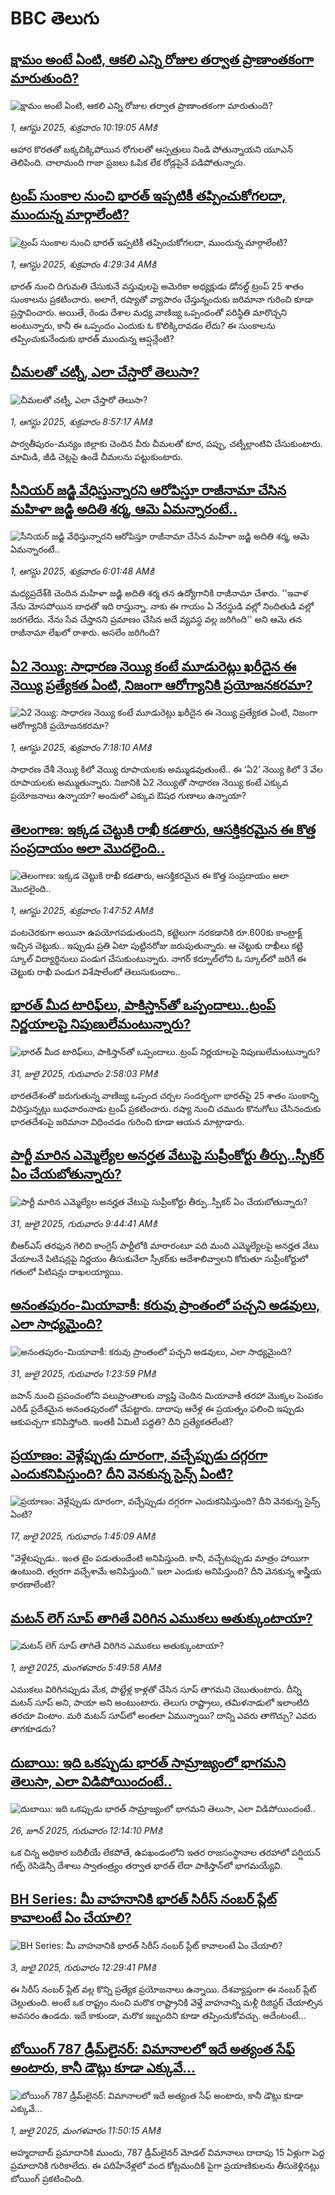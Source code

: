 # BBC తెలుగు## [క్షామం అంటే ఏంటి, ఆకలి ఎన్ని రోజుల తర్వాత ప్రాణాంతకంగా మారుతుంది?](https://www.bbc.com/telugu/articles/c4g6xr9kw5eo?at_medium=RSS&at_campaign=rss?at_campaign=githubrss)![క్షామం అంటే ఏంటి, ఆకలి ఎన్ని రోజుల తర్వాత ప్రాణాంతకంగా మారుతుంది?](https://ichef.bbci.co.uk/ace/ws/240/cpsprodpb/e485/live/93063fe0-6ebd-11f0-af20-030418be2ca5.jpg)_1, ఆగస్టు 2025, శుక్రవారం 10:19:05 AMకి_ఆహార కొరతతో బక్కచిక్కిపోయిన రోగులతో ఆస్పత్రులు నిండి పోతున్నాయని యూఎన్ తెలిపింది. చాలామంది గాజా ప్రజలు ఓపిక లేక రోడ్లపైనే పడిపోతున్నారు.## [ట్రంప్ సుంకాల నుంచి భారత్ ఇప్పటికీ తప్పించుకోగలదా, ముందున్న మార్గాలేంటి?](https://www.bbc.com/telugu/articles/c201exv7ydjo?at_medium=RSS&at_campaign=rss?at_campaign=githubrss)![ట్రంప్ సుంకాల నుంచి భారత్ ఇప్పటికీ తప్పించుకోగలదా, ముందున్న మార్గాలేంటి?](https://ichef.bbci.co.uk/ace/ws/240/cpsprodpb/dcf0/live/007e6700-6e23-11f0-91e6-fdb094521f8b.jpg)_1, ఆగస్టు 2025, శుక్రవారం 4:29:34 AMకి_భారత్ నుంచి దిగుమతి చేసుకునే వస్తువులపై అమెరికా అధ్యక్షుడు డోనల్డ్ ట్రంప్ 25 శాతం సుంకాలను ప్రకటించారు. అలాగే, రష్యాతో వ్యాపారం చేస్తున్నందుకు జరిమానా గురించి కూడా ప్రస్తావించారు. అయితే, రెండు దేశాల మధ్య వాణిజ్య ఒప్పందంతో పరిస్థితి మారొచ్చని అంటున్నారు, కానీ ఈ ఒప్పందం ఎందుకు ఓ కొలిక్కిరావడం లేదు? ఈ సుంకాలను తప్పించుకునేందుకు భారత్ ముందున్న ఆప్షన్లేంటి?## [చీమలతో చట్నీ, ఎలా చేస్తారో తెలుసా?](https://www.bbc.com/telugu/articles/cj9w0p8d3wmo?at_medium=RSS&at_campaign=rss?at_campaign=githubrss)![చీమలతో చట్నీ, ఎలా చేస్తారో తెలుసా?](https://ichef.bbci.co.uk/ace/ws/240/cpsprodpb/e1d2/live/4b8579e0-6eb5-11f0-8dbd-f3d32ebd3327.jpg)_1, ఆగస్టు 2025, శుక్రవారం 8:57:17 AMకి_పార్వతీపురం-మన్యం జిల్లాకు చెందిన వీరు చీమలతో కూర, పప్పు, చట్నీల్లాంటివి చేసుకుంటారు. మామిడి, జీడి చెట్లపై ఉండే చీమలను పట్టుకుంటారు.## [సీనియర్ జడ్జి వేధిస్తున్నారని ఆరోపిస్తూ రాజీనామా చేసిన మహిళా జడ్జి అదితి శర్మ, ఆమె ఏమన్నారంటే..](https://www.bbc.com/telugu/articles/c8jp93kewvzo?at_medium=RSS&at_campaign=rss?at_campaign=githubrss)![సీనియర్ జడ్జి వేధిస్తున్నారని ఆరోపిస్తూ రాజీనామా చేసిన మహిళా జడ్జి అదితి శర్మ, ఆమె ఏమన్నారంటే..](https://ichef.bbci.co.uk/ace/ws/240/cpsprodpb/5fe8/live/787cf940-6e84-11f0-8dbd-f3d32ebd3327.jpg)_1, ఆగస్టు 2025, శుక్రవారం 6:01:48 AMకి_మధ్యప్రదేశ్‌కి చెందిన మహిళా జడ్జి అదితి శర్మ తన ఉద్యోగానికి రాజీనామా చేశారు. ''ఇవాళ నేను మోసపోయిన బాధతో ఇది రాస్తున్నా. నాకు ఈ గాయం ఏ నేరస్థుడి వల్లో నిందితుడి వల్లో జరగలేదు. నేను సేవ చేస్తానని ప్రమాణం చేసిన అదే వ్యవస్థ వల్ల జరిగింది'' అని ఆమె తన రాజీనామా లేఖలో రాశారు. అసలేం జరిగింది?## [ఏ2 నెయ్యి: సాధారణ నెయ్యి కంటే మూడురెట్లు ఖరీదైన ఈ నెయ్యి ప్రత్యేకత ఏంటి, నిజంగా ఆరోగ్యానికి ప్రయోజనకరమా?](https://www.bbc.com/telugu/articles/cpwqw9k0xn7o?at_medium=RSS&at_campaign=rss?at_campaign=githubrss)![ఏ2 నెయ్యి: సాధారణ నెయ్యి కంటే మూడురెట్లు ఖరీదైన ఈ నెయ్యి ప్రత్యేకత ఏంటి, నిజంగా ఆరోగ్యానికి ప్రయోజనకరమా?](https://ichef.bbci.co.uk/ace/ws/240/cpsprodpb/1002/live/28e26c30-696b-11f0-8b64-831f4a2e9ec8.jpg)_1, ఆగస్టు 2025, శుక్రవారం 7:18:10 AMకి_సాధారణ దేశీ నెయ్యి కిలో వెయ్యి రూపాయలకు అమ్ముడవుతుంటే.. ఈ ‘ఏ2’ నెయ్యి కిలో 3 వేల రూపాయలకు అమ్ముతున్నారు. నిజానికి ఏ2 నెయ్యితో సాధారణ నెయ్యి కంటే ఎక్కువ ప్రయోజనాలు ఉన్నాయా? అందులో ఎక్కువ ఔషధ గుణాలు ఉన్నాయా?## [తెలంగాణ: ఇక్కడ చెట్టుకి రాఖీ కడతారు, ఆసక్తికరమైన ఈ కొత్త సంప్రదాయం అలా మొదలైంది..](https://www.bbc.com/telugu/articles/cyvn3413e35o?at_medium=RSS&at_campaign=rss?at_campaign=githubrss)![తెలంగాణ: ఇక్కడ చెట్టుకి రాఖీ కడతారు, ఆసక్తికరమైన ఈ కొత్త సంప్రదాయం అలా మొదలైంది..](https://ichef.bbci.co.uk/ace/ws/240/cpsprodpb/58e9/live/49142300-6e79-11f0-b3b2-fd705a690dc9.png)_1, ఆగస్టు 2025, శుక్రవారం 1:47:52 AMకి_వంటచెరకుగా అయినా ఉపయోగపడుతుందని, కట్టెలుగా నరకడానికి రూ.600కు కాంట్రాక్ట్ ఇచ్చిన చెట్టుకు.. ఇప్పుడు ప్రతి ఏటా పుట్టినరోజు జరుపుతున్నారు. ఆ చెట్టుకు రాఖీలు కట్టి స్కూల్ విద్యార్థినులు పండుగ చేసుకుంటున్నారు. నాగర్ కర్నూల్‌లోని ఓ స్కూల్‌లో జరిగే ఈ చెట్టుకు రాఖీ పండుగ విశేషాలేంటో తెలుసుకుందాం..## [భారత్‌ మీద టారిఫ్‌లు, పాకిస్తాన్‌తో ఒప్పందాలు..ట్రంప్ నిర్ణయాలపై నిపుణులేమంటున్నారు?](https://www.bbc.com/telugu/articles/cx23y1k09myo?at_medium=RSS&at_campaign=rss?at_campaign=githubrss)![భారత్‌ మీద టారిఫ్‌లు, పాకిస్తాన్‌తో ఒప్పందాలు..ట్రంప్ నిర్ణయాలపై నిపుణులేమంటున్నారు?](https://ichef.bbci.co.uk/ace/ws/240/cpsprodpb/3943/live/38e5afe0-6e19-11f0-a527-49a2f77f1dfe.jpg)_31, జులై 2025, గురువారం 2:58:03 PMకి_భారతదేశంతో జరుగుతున్న వాణిజ్య ఒప్పంద చర్చల సందర్భంగా భారత్‌పై 25 శాతం సుంకాన్ని విధిస్తున్నట్లు బుధవారంనాడు ట్రంప్ ప్రకటించారు. రష్యా నుంచి చమురు కొనుగోలు చేసినందుకు భారతదేశంపై జరిమానా విధించడం గురించి కూడా ఆయన మాట్లాడారు.## [పార్టీ మారిన ఎమ్మెల్యేల అనర్హత వేటుపై సుప్రీంకోర్టు తీర్పు..స్పీకర్ ఏం చేయబోతున్నారు?](https://www.bbc.com/telugu/articles/cewyxx7gqw4o?at_medium=RSS&at_campaign=rss?at_campaign=githubrss)![పార్టీ మారిన ఎమ్మెల్యేల అనర్హత వేటుపై సుప్రీంకోర్టు తీర్పు..స్పీకర్ ఏం చేయబోతున్నారు?](https://ichef.bbci.co.uk/ace/ws/240/cpsprodpb/23d8/live/5fdbf4e0-6dee-11f0-8dbd-f3d32ebd3327.png)_31, జులై 2025, గురువారం 9:44:41 AMకి_బీఆర్ఎస్ తరఫున గెలిచి కాంగ్రెస్ పార్టీలోకి మారారంటూ పది మంది ఎమ్మెల్యేలపై అనర్హత వేటు వేయాలనే పిటిషన్లపై నిర్ణయం తీసుకునేలా స్పీకర్‌కు ఆదేశాలివ్వాలని కోరుతూ సుప్రీంకోర్టులో గతంలో పిటిషన్లు దాఖలయ్యాయి.## [అనంతపురం-మియావాకీ: కరువు ప్రాంతంలో పచ్చని అడవులు, ఎలా సాధ్యమైంది?](https://www.bbc.com/telugu/articles/clyr2ppz1ejo?at_medium=RSS&at_campaign=rss?at_campaign=githubrss)![అనంతపురం-మియావాకీ: కరువు ప్రాంతంలో పచ్చని అడవులు, ఎలా సాధ్యమైంది?](https://ichef.bbci.co.uk/ace/standard/240/cpsprodpb/b004/live/a45d9290-6e20-11f0-af20-030418be2ca5.jpg)_31, జులై 2025, గురువారం 1:23:59 PMకి_జపాన్ నుంచి ప్రపంచంలోని పలుప్రాంతాలకు వ్యాప్తి చెందిన మియావాకీ తరహా మొక్కల పెంపకం ఎరిడ్ ప్రదేశమైన అనంతపురంలో చేపట్టారు. దాదాపు ఆరేళ్ల ఈ ప్రయత్నం ఫలించి ఇప్పుడు ఆకుపచ్చగా కనిపిస్తోంది. ఇంతకీ ఏమిటీ పద్దతి? దీని ప్రత్యేకతలేంటి?## [ప్రయాణం: వెళ్లేప్పుడు దూరంగా, వచ్చేప్పుడు దగ్గరగా ఎందుకనిపిస్తుంది? దీని వెనకున్న సైన్స్ ఏంటి?](https://www.bbc.com/telugu/articles/c0l4y727n1jo?at_medium=RSS&at_campaign=rss?at_campaign=githubrss)![ప్రయాణం: వెళ్లేప్పుడు దూరంగా, వచ్చేప్పుడు దగ్గరగా ఎందుకనిపిస్తుంది? దీని వెనకున్న సైన్స్ ఏంటి?](https://ichef.bbci.co.uk/ace/ws/240/cpsprodpb/054c/live/6957c010-62b0-11f0-8e78-11023c48a856.png)_17, జులై 2025, గురువారం 1:45:09 AMకి_"వెళ్లేటప్పుడు.. ఇంత టైం పడుతుందేంటి అనిపిస్తుంది. కానీ, వచ్చేటప్పుడు మాత్రం హాయిగా ఉంటుంది. త్వరగా వచ్చేశామే అనిపిస్తుంది." ఇలా ఎందుకు అనిపిస్తుంది? దీని వెనకున్న శాస్త్రీయ కారణాలేంటి?## [మటన్ లెగ్ సూప్ తాగితే విరిగిన ఎముకలు అతుక్కుంటాయా?](https://www.bbc.com/telugu/articles/c0l4g92j8kzo?at_medium=RSS&at_campaign=rss?at_campaign=githubrss)![మటన్ లెగ్ సూప్ తాగితే విరిగిన ఎముకలు అతుక్కుంటాయా?](https://ichef.bbci.co.uk/ace/ws/240/cpsprodpb/b31e/live/cce532c0-6d41-11f0-9462-bb509dc78127.jpg)_1, జులై 2025, మంగళవారం 5:49:58 AMకి_ఎముకలు విరిగినప్పుడు మేక, పొట్టేళ్ల కాళ్లతో చేసిన సూప్ తాగమని చెబుతుంటారు. దీన్ని మటన్ సూప్ అని, పాయా అని అంటుంటారు. తెలుగు రాష్ట్రాలు, తమిళనాడులో ఇలాంటిది తరచూ వింటాం. మరి మటన్ సూప్‌లో అంతలా ఏమున్నాయి? దాన్ని ఎవరు తాగొచ్చు? ఎవరు తాగకూడదు?## [దుబాయి: ఇది ఒకప్పుడు భారత్ సామ్రాజ్యంలో భాగమని తెలుసా, ఎలా విడిపోయిందంటే..](https://www.bbc.com/telugu/articles/ce83x3rekyyo?at_medium=RSS&at_campaign=rss?at_campaign=githubrss)![దుబాయి: ఇది ఒకప్పుడు భారత్ సామ్రాజ్యంలో భాగమని తెలుసా, ఎలా విడిపోయిందంటే..](https://ichef.bbci.co.uk/ace/ws/240/cpsprodpb/89c1/live/fbe80b80-5282-11f0-809e-059b7ea85131.jpg)_26, జూన్ 2025, గురువారం 12:14:10 PMకి_ఒక చిన్న అధికార బదిలీయే లేకపోతే, ఉపఖండంలోని ఇతర రాజసంస్థానాల తరహాలో  పర్షియన్ గల్ఫ్ రెసిడెన్సీ దేశాలు స్వాతంత్ర్యం తర్వాత భారత్ లేదా పాకిస్తాన్‌లో భాగమయ్యేవి.## [BH Series: మీ వాహనానికి భారత్ సిరీస్ నంబర్ ప్లేట్ కావాలంటే ఏం చేయాలి?](https://www.bbc.com/telugu/articles/c9dg040gzv6o?at_medium=RSS&at_campaign=rss?at_campaign=githubrss)![BH Series: మీ వాహనానికి భారత్ సిరీస్ నంబర్ ప్లేట్ కావాలంటే ఏం చేయాలి?](https://ichef.bbci.co.uk/ace/ws/240/cpsprodpb/c5c0/live/7facfba0-5801-11f0-b5c5-012c5796682d.jpg)_3, జులై 2025, గురువారం 12:29:41 PMకి_ఈ సిరీస్ నంబర్ ప్లేట్ వల్ల కొన్ని ప్రత్యేక ప్రయోజనాలు ఉన్నాయి. దేశవ్యాప్తంగా ఈ నంబర్ ప్లేట్ చెల్లుతుంది. అంటే ఒక రాష్ట్రం నుంచి మరొక రాష్ట్రానికి వెళ్తే వాహనాన్ని మళ్లీ రిజిస్టర్ చేయాల్సిన అవసరం ఉండదు. ఇదే కాకుండా, మరొక ఇబ్బందిని కూడా తప్పించుకోవచ్చు. అదేంటంటే...## [బోయింగ్ 787 డ్రీమ్‌లైనర్: విమానాలలో ఇదే అత్యంత సేఫ్ అంటారు, కానీ డౌట్లు కూడా ఎక్కువే...](https://www.bbc.com/telugu/articles/c8d664g0dz9o?at_medium=RSS&at_campaign=rss?at_campaign=githubrss)![బోయింగ్ 787 డ్రీమ్‌లైనర్: విమానాలలో ఇదే అత్యంత సేఫ్ అంటారు, కానీ డౌట్లు కూడా ఎక్కువే...](https://ichef.bbci.co.uk/ace/ws/240/cpsprodpb/aebe/live/0ad87b80-5674-11f0-95fc-edf89039c20a.jpg)_1, జులై 2025, మంగళవారం 11:50:15 AMకి_అహ్మదాబాద్ ప్రమాదానికి ముందు, 787 డ్రీమ్‌లైనర్ మోడల్ విమానాలు దాదాపు 15 ఏళ్లుగా పెద్ద ప్రమాదానికి గురికాలేదు. ఈ పదిహేనేళ్లలో వంద కోట్లమందికి  పైగా ప్రయాణికులను తీసుకెళ్లినట్లు బోయింగ్ ప్రకటించింది.